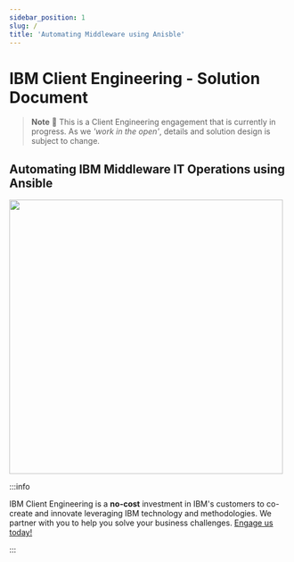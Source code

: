 ```yaml
---
sidebar_position: 1
slug: /
title: 'Automating Middleware using Anisble'
---
```


<h1>IBM Client Engineering - Solution Document</h1>

> **Note**
> :mega:
> This is a Client Engineering engagement that is currently in progress.
> As we _'work in the open'_, details and solution design is subject to change.

<h2>Automating IBM Middleware IT Operations using Ansible</h2>
<img src="https://user-images.githubusercontent.com/95059/166857681-99c92cdc-fa62-4141-b903-969bd6ec1a41.png" width="491" />


:::info

IBM Client Engineering is a **no-cost** investment in IBM's customers to co-create and innovate leveraging IBM technology and methodologies. We partner with you to help you solve your business challenges. [Engage us today!](https://www.ibm.com/client-engineering)

:::